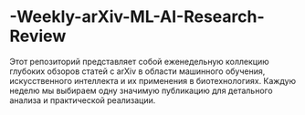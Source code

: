 # -Weekly-arXiv-ML-AI-Research-Review
Этот репозиторий представляет собой еженедельную коллекцию глубоких обзоров статей с arXiv в области машинного обучения, искусственного интеллекта и их применения в биотехнологиях. Каждую неделю мы выбираем одну значимую публикацию для детального анализа и практической реализации.
